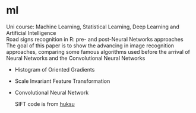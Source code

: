 # ml
Uni course: Machine Learning, Statistical Learning, Deep Learning and Artificial Intelligence  
Road signs recognition in R: pre- and post-Neural Networks approaches  
The goal of this paper is to show the advancing in image recognition approaches, comparing some famous algorithms used before the arrival of Neural Networks and the Convolutional Neural Networks  
- Histogram of Oriented Gradients  
- Scale Invariant Feature Transformation  
- Convolutional Neural Network  
  
  SIFT code is from [huksu](https://github.com/huksu/RSIFT)
